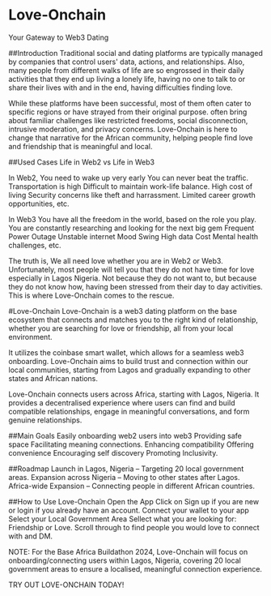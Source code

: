 # Love-Onchain
Your Gateway to Web3 Dating


##Introduction
Traditional social and dating platforms are typically managed by companies that control users' data, actions, and relationships. Also, many people from different walks of life are so engrossed in their daily activities that they end up living a lonely life, having no one to talk to or share their lives with and in the end, having difficulties finding love. 

While these platforms have been successful, most of them often cater to specific regions or have strayed from their original purpose.  often bring about familiar challenges like restricted freedoms, social disconnection, intrusive moderation, and privacy concerns. Love-Onchain is here to change that narrative for the African community, helping people find love and friendship that is meaningful and local.


##Used Cases
Life in Web2 vs Life in Web3

In Web2,
You need to wake up very early
You can never beat the traffic.
Transportation is high
Difficult to maintain work-life balance.
High cost of living
Security concerns like theft and harrassment.
Limited career growth opportunities, etc.


In Web3
You have all the freedom in the world, based on the role you play.
You are constantly researching and looking for the next big gem
Frequent Power Outage
Unstable internet
Mood Swing
High data Cost
Mental health challenges, etc.

The truth is, We all need love whether you are in Web2 or Web3. Unfortunately, most people will tell you that they do not have time for love especially in Lagos Nigeria.
Not because they do not want to, but because they do not know how, having been stressed from their day to day activities. This is where Love-Onchain comes to the rescue. 


#Love-Onchain 
Love-Onchain is a web3 dating platform on the base ecosystem that connects and matches you to the right kind of relationship, whether you are searching for love or friendship, all from your local environment.

It utilizes the coinbase smart wallet, which allows for a seamless web3 onboarding. Love-Onchain aims to build trust and connection within our local communities, starting from Lagos and gradually expanding to other states and African nations.


Love-Onchain connects users across Africa, starting with Lagos, Nigeria. It provides a decentralised experience where users can find and build compatible relationships, engage in meaningful conversations, and form genuine relationships. 



##Main Goals
Easily onboarding web2 users into web3
Providing safe space
Facilitating meaning connections.
Enhancing compatibility
Offering convenience
Encouraging self discovery
Promoting Inclusivity.


##Roadmap
Launch in Lagos, Nigeria – Targeting 20 local government areas.
Expansion across Nigeria – Moving to other states after Lagos.
Africa-wide Expansion – Connecting people in different African countries.


##How to Use Love-Onchain
Open the App
Click on Sign up if you are new or login if you already have an account.
Connect your wallet to your app
Select your Local Government Area
Sellect what you are looking for: Friendship or Love.
Scroll through to find people you would love to connect with and DM.

NOTE: For the Base Africa Buildathon 2024, Love-Onchain will focus on onboarding/connecting users within Lagos, Nigeria, covering 20 local government areas to ensure a localised, meaningful connection experience.

TRY OUT LOVE-ONCHAIN TODAY!
